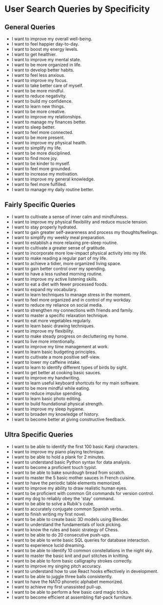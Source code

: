 # User Search Queries by Specificity

## General Queries

- I want to improve my overall well-being.
- I want to feel happier day-to-day.
- I want to boost my energy levels.
- I want to get healthier.
- I want to improve my mental state.
- I want to be more organized in life.
- I want to develop better habits.
- I want to feel less anxious.
- I want to improve my focus.
- I want to take better care of myself.
- I want to be more mindful.
- I want to reduce negativity.
- I want to build my confidence.
- I want to learn new things.
- I want to be more creative.
- I want to improve my relationships.
- I want to manage my finances better.
- I want to sleep better.
- I want to feel more connected.
- I want to be more present.
- I want to improve my physical health.
- I want to simplify my life.
- I want to be more disciplined.
- I want to find more joy.
- I want to be kinder to myself.
- I want to feel more grounded.
- I want to increase my motivation.
- I want to improve my general knowledge.
- I want to feel more fulfilled.
- I want to manage my daily routine better.

## Fairly Specific Queries

- I want to cultivate a sense of inner calm and mindfulness.
- I want to improve my physical flexibility and reduce muscle tension.
- I want to stay properly hydrated.
- I want to gain greater self-awareness and process my thoughts/feelings.
- I want to simplify my weekly meal preparation.
- I want to establish a more relaxing pre-sleep routine.
- I want to cultivate a greater sense of gratitude.
- I want to incorporate more low-impact physical activity into my life.
- I want to make reading a regular part of my life.
- I want to achieve a tidier, more organized living space.
- I want to gain better control over my spending.
- I want to have a less rushed morning routine.
- I want to improve my active listening skills.
- I want to eat a diet with fewer processed foods.
- I want to expand my vocabulary.
- I want to learn techniques to manage stress in the moment.
- I want to feel more organized and in control of my workday.
- I want to reduce my reliance on social media.
- I want to strengthen my connections with friends and family.
- I want to master a specific relaxation technique.
- I want to eat more vegetables regularly.
- I want to learn basic drawing techniques.
- I want to improve my flexibility.
- I want to make steady progress on decluttering my home.
- I want to live more intentionally.
- I want to improve my time management at work.
- I want to learn basic budgeting principles.
- I want to cultivate a more positive self-view.
- I want to lower my caffeine intake.
- I want to learn to identify different types of birds by sight.
- I want to get better at cooking basic sauces.
- I want to improve my handwriting.
- I want to learn useful keyboard shortcuts for my main software.
- I want to be more mindful while eating.
- I want to reduce impulse spending.
- I want to learn basic photo editing.
- I want to build foundational physical strength.
- I want to improve my sleep hygiene.
- I want to broaden my knowledge of history.
- I want to become better at giving constructive feedback.

## Ultra Specific Queries

- I want to be able to identify the first 100 basic Kanji characters.
- I want to improve my piano playing technique.
- I want to be able to hold a plank for 2 minutes.
- I want to understand basic Python syntax for data analysis.
- I want to become a proficient touch typist.
- I want to be able to bake sourdough bread from scratch.
- I want to master the 5 basic mother sauces in French cuisine.
- I want to have the periodic table elements memorized.
- I want to improve my ability to draw realistic human eyes.
- I want to be proficient with common Git commands for version control.
- I want my dog to reliably obey the 'stay' command.
- I want to be able to solve a Rubik's cube.
- I want to accurately conjugate common Spanish verbs.
- I want to finish writing my first novel.
- I want to be able to create basic 3D models using Blender.
- I want to understand the fundamentals of lock picking.
- I want to know the rules and basic strategy of Chess.
- I want to be able to do 20 consecutive push-ups.
- I want to be able to write basic SQL queries for database interaction.
- I want to experience lucid dreaming.
- I want to be able to identify 10 common constellations in the night sky.
- I want to master the basic knit and purl stitches in knitting.
- I want to be able to form basic calligraphy strokes correctly.
- I want to improve my singing pitch accuracy.
- I want to understand how to use React hooks effectively in development.
- I want to be able to juggle three balls consistently.
- I want to have the NATO phonetic alphabet memorized.
- I want to achieve my first unassisted pull-up.
- I want to be able to perform a few basic card magic tricks.
- I want to become efficient at assembling flat-pack furniture.
